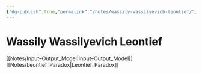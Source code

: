 ```yaml
---
{"dg-publish":true,"permalink":"/notes/wassily-wassilyevich-leontief/"}
---
```


# Wassily Wassilyevich Leontief

[[Notes/Input–Output_Model\|Input–Output_Model]]
[[Notes/Leontief_Paradox\|Leontief_Paradox]]
